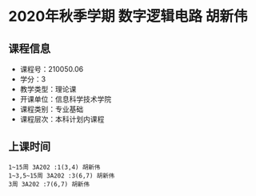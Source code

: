 # 2020年秋季学期 数字逻辑电路 胡新伟






## 课程信息

- 课程号：210050.06
- 学分：3
- 教学类型：理论课
- 开课单位：信息科学技术学院
- 课程类别：专业基础
- 课程层次：本科计划内课程

## 上课时间

```
1~15周 3A202 :1(3,4) 胡新伟
1~3,5~15周 3A202 :3(6,7) 胡新伟
3周 3A202 :7(6,7) 胡新伟
```

